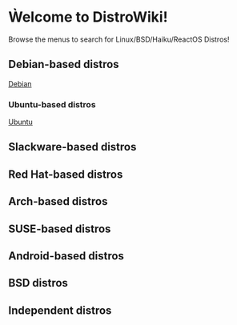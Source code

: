 # Ẁelcome to DistroWiki!

Browse the menus to search for Linux/BSD/Haiku/ReactOS Distros!

## Debian-based distros
[Debian](debian.md)

### Ubuntu-based distros
[Ubuntu](ubuntu.md)

## Slackware-based distros

## Red Hat-based distros

## Arch-based distros

## SUSE-based distros

## Android-based distros

## BSD distros

## Independent distros
